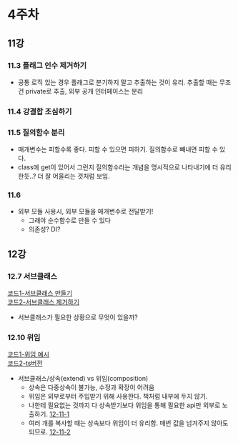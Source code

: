 # 4주차

## 11강

### 11.3 플래그 인수 제거하기

- 공통 로직 있는 경우 플래그로 분기하지 말고 추출하는 것이 유리. 추출할 때는 무조건 private로 추출, 외부 공개 인터페이스는 분리

### 11.4 강결합 조심하기

### 11.5 질의함수 분리

- 매개변수는 피할수록 좋다. 피할 수 있으면 피하기. 질의함수로 빼내면 피할 수 있다.
- class에 get이 있어서 그런지 질의함수라는 개념을 명시적으로 나타내기에 더 유리한듯..? 더 잘 어울리는 것처럼 보임.

### 11.6

- 외부 모듈 사용시, 외부 모듈을 매개변수로 전달받기!
  - 그래야 순수함수로 만들 수 있다
  - 의존성? DI?

## 12강

### 12.7 서브클래스

[코드1-서브클래스 만들기](../ch12/12-6.js)  
[코드2-서브클래스 제거하기](../ch12/12-7.js)

- 서브클래스가 필요한 상황으로 무엇이 있을까?

### 12.10 위임

[코드1-위임 예시](../ch12/12-10-composition.js)  
[코드2-ts버전](../ch12/12-10-ts.ts)

- 서브클래스/상속(extend) vs 위임(composition)
  - 상속은 다중상속이 불가능, 수정과 확장이 어려움
  - 위임은 외부로부터 주입받기 위해 사용한다. 책처럼 내부에 두지 않기.
  - 나한테 필요없는 것까지 다 상속받기보다 위임을 통해 필요한 api만 외부로 노출하기. [12-11-1](../ch12/12-11-1.js)
  - 여러 개를 복사할 때는 상속보다 위임이 더 유리함. 매번 값을 넘겨주지 않아도 되므로. [12-11-2](../ch12/12-11-2.js)
